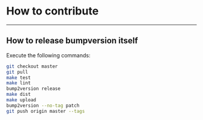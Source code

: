 # How to contribute
---

## How to release bumpversion itself
Execute the following commands:

``` bash
git checkout master
git pull
make test
make lint
bump2version release
make dist
make upload
bump2version --no-tag patch
git push origin master --tags
```
